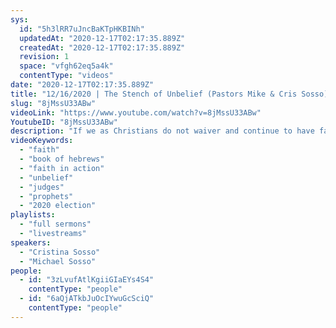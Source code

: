 ```yaml
---
sys:
  id: "5h3lRR7uJncBaKTpHKBINh"
  updatedAt: "2020-12-17T02:17:35.889Z"
  createdAt: "2020-12-17T02:17:35.889Z"
  revision: 1
  space: "vfgh62eq5a4k"
  contentType: "videos"
date: "2020-12-17T02:17:35.889Z"
title: "12/16/2020 | The Stench of Unbelief (Pastors Mike & Cris Sosso)"
slug: "8jMssU33ABw"
videoLink: "https://www.youtube.com/watch?v=8jMssU33ABw"
YoutubeID: "8jMssU33ABw"
description: "If we as Christians do not waiver and continue to have faith in God then God will manifest His mighty power - even in the coming weeks. If you cannot celebrate God for His promises now, then you will not take part in the manifestations. Unbelief is a stench that wearies the Lord. We must stand in faith and obedience to God now more than ever. This sermon was delivered by Pastor Michael Sosso and Pastor Cristina Sosso on December 12, 2020 at Freedom Fellowship Church International."
videoKeywords:
  - "faith"
  - "book of hebrews"
  - "faith in action"
  - "unbelief"
  - "judges"
  - "prophets"
  - "2020 election"
playlists:
  - "full sermons"
  - "livestreams"
speakers:
  - "Cristina Sosso"
  - "Michael Sosso"
people:
  - id: "3zLvufAtlKgiiGIaEYs4S4"
    contentType: "people"
  - id: "6aQjATkbJuOcIYwuGcSciQ"
    contentType: "people"
---
```

